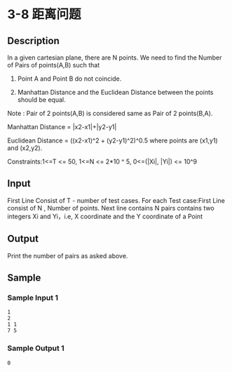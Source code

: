 # 3-8 距离问题

## Description

In a given cartesian plane, there are N points. We need to find the Number of Pairs of points(A,B) such that

1. Point A and Point B do not coincide.

2. Manhattan Distance and the Euclidean Distance between the points should be equal.

Note : Pair of 2 points(A,B) is considered same as Pair of 2 points(B,A).

Manhattan Distance = |x2-x1|+|y2-y1|

Euclidean Distance = ((x2-x1)^2 + (y2-y1)^2)^0.5 where points are (x1,y1) and (x2,y2).

Constraints:1<=T <= 50, 1<=N <= 2*10 ^ 5, 0<=(|Xi|, |Yi|) <= 10^9

## Input

First Line Consist of T - number of test cases. For each Test case:First Line consist of N , Number of points. Next line contains N pairs contains two integers Xi and Yi，i.e, X coordinate and the Y coordinate of a Point

## Output

Print the number of pairs as asked above.

## Sample

### Sample Input 1

~~~
1
2
1 1
7 5
~~~

### Sample Output 1

~~~
0
~~~
